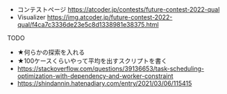 - コンテストページ https://atcoder.jp/contests/future-contest-2022-qual
- Visualizer https://img.atcoder.jp/future-contest-2022-qual/f4ca7c3336de23e5c8d1338981e38375.html

TODO

- ★何らかの探索を入れる
- ★100ケースくらいやって平均を出すスクリプトを書く
- https://stackoverflow.com/questions/39136653/task-scheduling-optimization-with-dependency-and-worker-constraint
- https://shindannin.hatenadiary.com/entry/2021/03/06/115415
